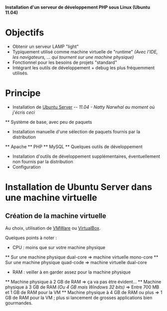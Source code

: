 **Installation d'un serveur de développement PHP sous Linux (Ubuntu 11.04)**

# Objectifs #

* Obtenir un serveur LAMP "light"
* Typiquement utilisé comme machine virtuelle de "runtime" *(Avec l'IDE, les navigateurs, ... qui tournent sur une machine physique)*
* Fonctionnel pour les besoins de projets "standard"
* Intégrant les outils de développement + debug les plus fréquemment utilisés.


# Principe #

* Installation de [Ubuntu Server](http://www.ubuntu.com/download/server/download) -- *11.04 - Natty Narwhal au moment où j'écris ceci*

** Système de base, avec peu de paquets

* Installation manuelle d'une sélection de paquets fournis par la distribution

** Apache
** PHP
** MySQL
** Quelques outils de développement

* Installation d'outils de développement supplémentaires, éventuellement non fournis par la distribution
* Configuration


# Installation de Ubuntu Server dans une machine virtuelle #

## Création de la machine virtuelle ##

Au choix, utilisation de [VMWare](http://www.vmware.com/products/player/) ou [VirtualBox](http://www.virtualbox.org/).

Quelques points à noter :

* CPU : moins que sur votre machine physique

** Sur une machine physique dual-core => machine virtuelle mono-core
** Sur une machine physique quad-code => machine virtuelle dual-core

* RAM : veiller à en garder assez pour la machine physique

** Machine physique à 2 GB de RAM => ça va pas être évident...
** Machine physique à 3 GB de RAM *(Ou 4 GB mais Windows 32 bits)* => Entre 700 MB et 1 GB de RAM pour la VM
** Machine physique à 4 GB de RAM ou plus => 1 GB de RAM pour la VM ; plus si lancement de grosses applications bien gourmandes.







